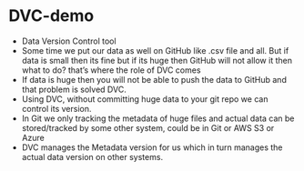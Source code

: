 # DVC-demo

- Data Version Control tool 
- Some time we put our data as well on GitHub like .csv file and all. But if data is small then its fine but if its huge then GitHub will not allow it then what to do? that’s where the role of DVC comes 
- If data is huge then you will not be able to push the data to GitHub and that problem is solved DVC.
- Using DVC, without committing huge data to your git repo we can control its version.
- In Git we only tracking the metadata of huge files and actual data can be stored/tracked by some other system, could be in Git or AWS S3 or Azure 
- DVC manages the Metadata version for us which in turn manages the actual data version on other systems. 
